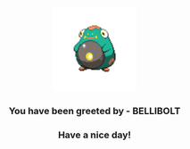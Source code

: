 <p align="center">
            <img src="https://raw.githubusercontent.com/PokeAPI/sprites/master/sprites/pokemon/939.png" width="150" height="150">
          </p>
          <h3 align="center">You have been greeted by - <b>BELLIBOLT</b></h3>
          <h3 align="center">Have a nice day!</h3>
